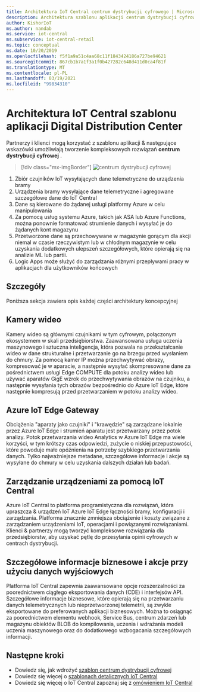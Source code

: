 ```yaml
---
title: Architektura IoT Central centrum dystrybucji cyfrowego | Microsoft Docs
description: Architektura szablonu aplikacji centrum dystrybucji cyfrowej dla IoT Central
author: KishorIoT
ms.author: nandab
ms.service: iot-central
ms.subservice: iot-central-retail
ms.topic: conceptual
ms.date: 10/20/2019
ms.openlocfilehash: f5f1a9a51c4aa68c11f1843424186a727be94621
ms.sourcegitcommit: 867cb1b7a1f3a1f0b427282c648d411d0ca4f81f
ms.translationtype: MT
ms.contentlocale: pl-PL
ms.lasthandoff: 03/19/2021
ms.locfileid: "99834310"
---
```

# <a name="architecture-of-iot-central-digital-distribution-center-application-template"></a>Architektura IoT Central szablonu aplikacji Digital Distribution Center



Partnerzy i klienci mogą korzystać z szablonu aplikacji & następujące wskazówki umożliwiają tworzenie kompleksowych rozwiązań **centrum dystrybucji cyfrowej** .

> [!div class="mx-imgBorder"]
> ![centrum dystrybucji cyfrowej](./media/concept-ddc-architecture/digital-distribution-center-architecture.png)

1. Zbiór czujników IoT wysyłających dane telemetryczne do urządzenia bramy
2. Urządzenia bramy wysyłające dane telemetryczne i agregowane szczegółowe dane do IoT Central
3. Dane są kierowane do żądanej usługi platformy Azure w celu manipulowania
4. Za pomocą usług systemu Azure, takich jak ASA lub Azure Functions, można ponownie formatować strumienie danych i wysyłać je do żądanych kont magazynu
5. Przetworzone dane są przechowywane w magazynie gorącym dla akcji niemal w czasie rzeczywistym lub w chłodnym magazynie w celu uzyskania dodatkowych ulepszeń szczegółowych, które opierają się na analizie ML lub partii. 
6. Logic Apps może służyć do zarządzania różnymi przepływami pracy w aplikacjach dla użytkowników końcowych

## <a name="details"></a>Szczegóły
Poniższa sekcja zawiera opis każdej części architektury koncepcyjnej

## <a name="video-cameras"></a>Kamery wideo 
Kamery wideo są głównymi czujnikami w tym cyfrowym, połączonym ekosystemem w skali przedsiębiorstwa. Zaawansowana usługa uczenia maszynowego i sztuczna inteligencja, która pozwala na przekształcanie wideo w dane strukturalne i przetwarzanie go na brzegu przed wysłaniem do chmury. Za pomocą kamer IP można przechwytywać obrazy, kompresować je w aparacie, a następnie wysyłać skompresowane dane za pośrednictwem usługi Edge COMPUTE dla potoku analizy wideo lub używać aparatów GigE wzrok do przechwytywania obrazów na czujniku, a następnie wysyłania tych obrazów bezpośrednio do Azure IoT Edge, które następnie kompresują przed przetwarzaniem w potoku analizy wideo. 

## <a name="azure-iot-edge-gateway"></a>Azure IoT Edge Gateway
Obciążenia "aparaty jako czujniki" i "krawędzie" są zarządzane lokalnie przez Azure IoT Edge i strumień aparatu jest przetwarzany przez potok analizy. Potok przetwarzania wideo Analytics w Azure IoT Edge ma wiele korzyści, w tym krótszy czas odpowiedzi, zużycie o niskiej przepustowości, które powoduje małe opóźnienia na potrzeby szybkiego przetwarzania danych. Tylko najważniejsze metadane, szczegółowe informacje i akcje są wysyłane do chmury w celu uzyskania dalszych działań lub badań. 

## <a name="device-management-with-iot-central"></a>Zarządzanie urządzeniami za pomocą IoT Central 
Azure IoT Central to platforma programistyczna dla rozwiązań, która upraszcza & urządzeń IoT Azure IoT Edge łączności bramy, konfiguracji i zarządzania. Platforma znacznie zmniejsza obciążenie i koszty związane z zarządzaniem urządzeniami IoT, operacjami i powiązanymi rozwiązaniami. Klienci & partnerzy mogą tworzyć kompleksowe rozwiązania dla przedsiębiorstw, aby uzyskać pętlę do przesyłania opinii cyfrowych w centrach dystrybucji.

## <a name="business-insights-and-actions-using-data-egress"></a>Szczegółowe informacje biznesowe i akcje przy użyciu danych wyjściowych 
Platforma IoT Central zapewnia zaawansowane opcje rozszerzalności za poorednictwem ciągłego eksportowania danych (CDE) i interfejsów API. Szczegółowe informacje biznesowe, które opierają się na przetwarzaniu danych telemetrycznych lub nieprzetworzonej telemetrii, są zwykle eksportowane do preferowanych aplikacji biznesowych. Można to osiągnąć za poorednictwem elementu webhook, Service Bus, centrum zdarzeń lub magazynu obiektów BLOB do kompilowania, uczenia i wdrażania modeli uczenia maszynowego oraz do dodatkowego wzbogacania szczegółowych informacji.

## <a name="next-steps"></a>Następne kroki
* Dowiedz się, jak wdrożyć [szablon centrum dystrybucji cyfrowej](./tutorial-iot-central-digital-distribution-center.md)
* Dowiedz się więcej o [szablonach detalicznych IoT Central](./overview-iot-central-retail.md)
* Dowiedz się więcej o IoT Central zapoznaj się z [omówieniem IoT Central](../core/overview-iot-central.md)
